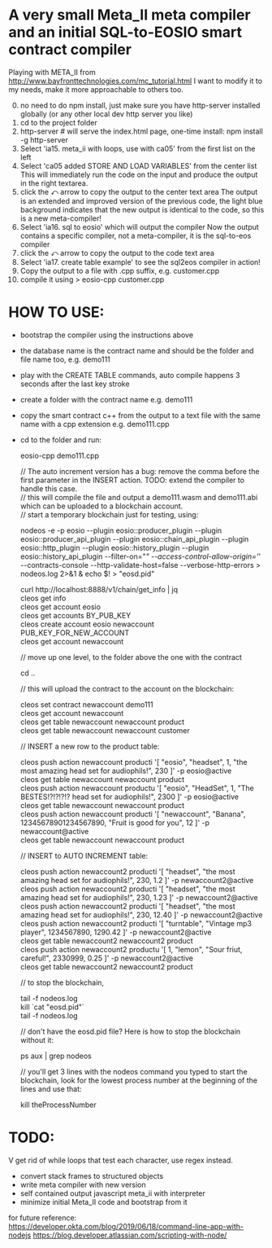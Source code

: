 # A very small Meta_II meta compiler and an initial SQL-to-EOSIO smart contract compiler

Playing with META_II from http://www.bayfronttechnologies.com/mc_tutorial.html
I want to modify it to my needs, make it more approachable to others too.

0. no need to do npm install, just make sure you have http-server installed globally (or any other local dev http server you like)
1. cd to the project folder
2. http-server # will serve the index.html page, one-time install: npm install -g http-server
3. Select 'ia15. meta_ii with loops, use with ca05' from the first list on the left
4. Select 'ca05 added STORE AND LOAD VARIABLES' from the center list
   This will immediately run the code on the input and produce the output in the right textarea.
5. click the ⤺ arrow to copy the output to the center text area
   The output is an extended and improved version of the previous code, the light blue background indicates that the new output is identical to the code, so this is a new meta-compiler! 
6. Select 'ia16. sql to eosio' which will output the compiler
   Now the output contains a specific compiler, not a meta-compiler, it is the sql-to-eos compiler
7. click the ⤺ arrow to copy the output to the code text area
8. Select 'ia17. create table example' to see the sql2eos compiler in action!
9. Copy the output to a file with .cpp suffix, e.g. customer.cpp
10. compile it using > eosio-cpp customer.cpp

# HOW TO USE:

 * bootstrap the compiler using the instructions above
 * the database name is the contract name and should be the folder and file name too, e.g. demo111
 * play with the CREATE TABLE commands, auto compile happens 3 seconds after the last key stroke
 * create a folder with the contract name e.g. demo111
 * copy the smart contract c++ from the output to a text file with the same name with a cpp extension e.g. demo111.cpp
 * cd to the folder and run:

    eosio-cpp demo111.cpp

    // The auto increment version has a bug: remove the comma before the first parameter in the INSERT action. TODO: extend the compiler to handle this case.  
    // this will compile the file and output a demo111.wasm and demo111.abi which can be uploaded to a blockchain account.  
    // start a temporary blockchain just for testing, using:  

    nodeos -e -p eosio --plugin eosio::producer_plugin --plugin eosio::producer_api_plugin --plugin eosio::chain_api_plugin --plugin eosio::http_plugin --plugin eosio::history_plugin --plugin eosio::history_api_plugin --filter-on="*" --access-control-allow-origin='*' --contracts-console --http-validate-host=false --verbose-http-errors > nodeos.log 2>&1 & echo $! > "eosd.pid"

    curl http://localhost:8888/v1/chain/get_info | jq  
    cleos get info  
    cleos get account eosio  
    cleos get accounts BY_PUB_KEY  
    cleos create account eosio newaccount PUB_KEY_FOR_NEW_ACCOUNT  
    cleos get account newaccount  
    
    // move up one level, to the folder above the one with the contract

    cd ..

    // this will upload the contract to the account on the blockchain:

    cleos set contract newaccount demo111  
    cleos get account newaccount  
    cleos get table newaccount newaccount product  
    cleos get table newaccount newaccount customer  

    // INSERT a new row to the product table:

    cleos push action newaccount producti '[ "eosio", "headset", 1, "the most amazing head set for audiophils!", 230 ]' -p eosio@active  
    cleos get table newaccount newaccount product  
    cleos push action newaccount productu '[ "eosio", "HeadSet", 1, "The BESTES!?!?!?!? head set for audiophils!", 2300 ]' -p eosio@active  
    cleos get table newaccount newaccount product  
    cleos push action newaccount producti '[ "newaccount", "Banana", 12345678901234567890, "Fruit is good for you", 12 ]' -p newaccount@active  
    cleos get table newaccount newaccount product  

    // INSERT to AUTO INCREMENT table:

    cleos push action newaccount2 producti '[ "headset", "the most amazing head set for audiophils!", 230,  1.2  ]' -p newaccount2@active  
    cleos push action newaccount2 producti '[ "headset", "the most amazing head set for audiophils!", 230,  1.23 ]' -p newaccount2@active  
    cleos push action newaccount2 producti '[ "headset", "the most amazing head set for audiophils!", 230, 12.40 ]' -p newaccount2@active  
    cleos push action newaccount2 producti '[ "turntable", "Vintage mp3 player", 1234567890, 1290.42 ]' -p newaccount2@active  
    cleos get table newaccount2 newaccount2 product  
    cleos push action newaccount2 productu '[ 1, "lemon", "Sour friut, careful!", 2330999,  0.25 ]' -p newaccount2@active  
    cleos get table newaccount2 newaccount2 product  

    // to stop the blockchain,

    tail -f nodeos.log  
    kill \`cat "eosd.pid"\`  
    tail -f nodeos.log  

    // don't have the eosd.pid file? Here is how to stop the blockchain without it:

    ps aux | grep nodeos

    // you'll get 3 lines with the nodeos command you typed to start the blockchain, look for the lowest process number at the beginning of the lines and use that:

   kill theProcessNumber

# TODO:

 V get rid of while loops that test each character, use regex instead.
 * convert stack frames to structured objects
 * write meta compiler with new version
 * self contained output javascript meta_ii with interpreter
 * minimize initial Meta_II code and bootstrap from it

for future reference:
	https://developer.okta.com/blog/2019/06/18/command-line-app-with-nodejs
	https://blog.developer.atlassian.com/scripting-with-node/
